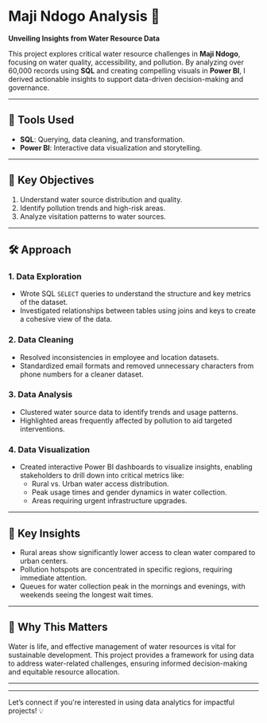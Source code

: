 # Maji Ndogo Analysis 🌊  
**Unveiling Insights from Water Resource Data**  

This project explores critical water resource challenges in **Maji Ndogo**, focusing on water quality, accessibility, and pollution. By analyzing over 60,000 records using **SQL** and creating compelling visuals in **Power BI**, I derived actionable insights to support data-driven decision-making and governance.  

---

## 🔧 Tools Used  
- **SQL**: Querying, data cleaning, and transformation.  
- **Power BI**: Interactive data visualization and storytelling.  

---

## 🎯 Key Objectives  
1. Understand water source distribution and quality.  
2. Identify pollution trends and high-risk areas.  
3. Analyze visitation patterns to water sources.  

---

## 🛠️ Approach  

### 1. **Data Exploration**  
- Wrote SQL `SELECT` queries to understand the structure and key metrics of the dataset.  
- Investigated relationships between tables using joins and keys to create a cohesive view of the data.  

### 2. **Data Cleaning**  
- Resolved inconsistencies in employee and location datasets.  
- Standardized email formats and removed unnecessary characters from phone numbers for a cleaner dataset.  

### 3. **Data Analysis**  
- Clustered water source data to identify trends and usage patterns.  
- Highlighted areas frequently affected by pollution to aid targeted interventions.  

### 4. **Data Visualization**  
- Created interactive Power BI dashboards to visualize insights, enabling stakeholders to drill down into critical metrics like:  
  - Rural vs. Urban water access distribution.  
  - Peak usage times and gender dynamics in water collection.  
  - Areas requiring urgent infrastructure upgrades.  

---

## 🌟 Key Insights  
- Rural areas show significantly lower access to clean water compared to urban centers.  
- Pollution hotspots are concentrated in specific regions, requiring immediate attention.  
- Queues for water collection peak in the mornings and evenings, with weekends seeing the longest wait times.  

---

## 🚀 Why This Matters  
Water is life, and effective management of water resources is vital for sustainable development. This project provides a framework for using data to address water-related challenges, ensuring informed decision-making and equitable resource allocation.  

---

---

Let’s connect if you're interested in using data analytics for impactful projects! 💡  
